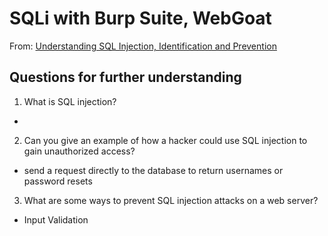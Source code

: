 # SQLi with Burp Suite, WebGoat
From: [Understanding SQL Injection, Identification and Prevention](https://www.varonis.com/blog/sql-injection-identification-and-prevention-part-1)




## Questions for further understanding
1. What is SQL injection?
  * 
2. Can you give an example of how a hacker could use SQL injection to gain unauthorized access?
  * send a request directly to the database to return usernames or password resets
3. What are some ways to prevent SQL injection attacks on a web server? 
  * Input Validation